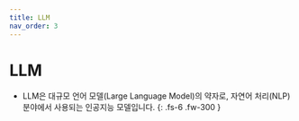 ```yaml
---
title: LLM
nav_order: 3
---
```


# LLM
- LLM은 대규모 언어 모델(Large Language Model)의 약자로, 자연어 처리(NLP) 분야에서 사용되는 인공지능 모델입니다.
{: .fs-6 .fw-300 }